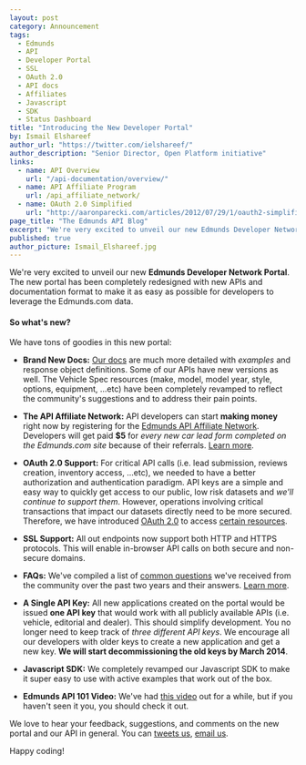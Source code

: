 ```yaml
---
layout: post
category: Announcement
tags: 
  - Edmunds
  - API
  - Developer Portal
  - SSL
  - OAuth 2.0
  - API docs
  - Affiliates
  - Javascript
  - SDK
  - Status Dashboard
title: "Introducing the New Developer Portal"
by: Ismail Elshareef
author_url: "https://twitter.com/ielshareef/"
author_description: "Senior Director, Open Platform initiative"
links: 
  - name: API Overview
    url: "/api-documentation/overview/"
  - name: API Affiliate Program
    url: /api_affiliate_network/
  - name: OAuth 2.0 Simplified
    url: "http://aaronparecki.com/articles/2012/07/29/1/oauth2-simplified"
page_title: "The Edmunds API Blog"
excerpt: "We're very excited to unveil our new Edmunds Developer Network Portal. The new portal has been completely redesigned with new APIs and documentation format to make it as easy as possible for developers to leverage the Edmunds.com data."
published: true
author_picture: Ismail_Elshareef.jpg
---
```


We're very excited to unveil our new **Edmunds Developer Network Portal**. The new portal has been completely redesigned with new APIs and documentation format to make it as easy as possible for developers to leverage the Edmunds.com data.

#### So what's new?

We have tons of goodies in this new portal:

* **Brand New Docs:** [Our docs](/api-documentation/overview/) are much more detailed with *examples* and response object definitions. Some of our APIs have new versions as well. The Vehicle Spec resources (make, model, model year, style, options, equipment, ...etc) have been completely revamped to reflect the community's suggestions and to address their pain points.

* **The API Affiliate Network:** API developers can start **making money** right now by registering for the [Edmunds API Affiliate Network](/api_affiliate_network/). Developers will get paid **$5** for *every new car lead form completed on the Edmunds.com site* because of their referrals. [Learn more](/api_affiliate_network/).

* **OAuth 2.0 Support:** For critical API calls (i.e. lead submission, reviews creation, inventory access, ...etc), we needed to have a better authorization and authentication paradigm. API keys are a simple and easy way to quickly get access to our public, low risk datasets and *we'll continue to support them*. However, operations involving critical transactions that impact our datasets directly need to be more secured. Therefore, we have introduced [OAuth 2.0](http://aaronparecki.com/articles/2012/07/29/1/oauth2-simplified) to access [certain resources](/api-documentation/inventory/). 

* **SSL Support:** All out endpoints now support both HTTP and HTTPS protocols. This will enable in-browser API calls on both secure and non-secure domains.

* **FAQs:** We've compiled a list of [common questions](/faq.html) we've received from the community over the past two years and their answers. [Learn more](/faq.html).

* **A Single API Key:** All new applications created on the portal would be issued **one API key** that would work with all publicly available APIs (i.e. vehicle, editorial and dealer). This should simplify development. You no longer need to keep track of *three different API keys*. We encourage all our developers with older keys to create a new application and get a new key. **We will start decommissioning the old keys by March 2014**.

* **Javascript SDK:** We completely revamped our Javascript SDK to make it super easy to use with active examples that work out of the box.

* **Edmunds API 101 Video:** We've had [this video](https://vimeo.com/65923039) out for a while, but if you haven't seen it you, you should check it out.

We love to hear your feedback, suggestions, and comments on the new portal and our API in general. You can [tweets us](http://twitter.com/edmundsapi), [email us](mailto:api@edmunds.com).

Happy coding!